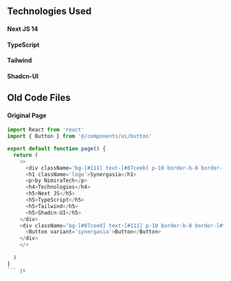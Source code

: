 ## Technologies Used

#### Next JS 14
#### TypeScript
#### Tailwind
#### Shadcn-UI

## Old Code Files

#### Original Page

``` js
import React from 'react'
import { Button } from '@/components/ui/button'

export default function page() {
  return (
    <>
      <div className='bg-[#111] text-[#87ceeb] p-10 border-b-8 border-[#ffa500]'>
      <h1 className='logo'>Synergasia</h1>
      <p>by NimiraTech</p>
      <h4>Technologies</h4>
      <h5>Next JS</h5>
      <h5>TypeScript</h5>
      <h5>Tailwind</h5>
      <h5>Shadcn-UI</h5>
    </div>
    <div className='bg-[#87ceed] text-[#111] p-10 border-b-8 border-[#ffa500]'>
      <Button variant='synergasia'>Button</Button>
    </div>
    </>
    
  )
}
``` js